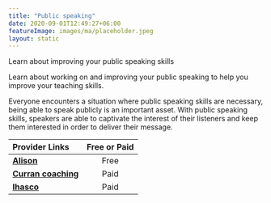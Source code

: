 ```yaml
---
title: "Public speaking"
date: 2020-09-01T12:49:27+06:00
featureImage: images/ma/placeholder.jpeg
layout: static
---
```


Learn about improving your public speaking skills

Learn about working on and improving your public speaking to help you improve your teaching skills.

Everyone encounters a situation where public speaking skills are necessary, being able to speak publicly is an important asset. With public speaking skills, speakers are able to captivate the interest of their listeners and keep them interested in order to deliver their message.

| Provider Links      | Free or Paid  |  
| :-----------          | :--------------:      |  
| [**Alison**](https://alison.com/course/public-speaking) | Free | 
| [**Curran coaching**](https://currancoaching.com/?msclkid=0f024def2d0919d5a02129dae57bc527&utm_term=public%20speaking%20courses&utm_content=Public%20Speaking%20Workshops) | Paid | 
| [**Ihasco**](https://www.ihasco.co.uk/courses/detail/speaking-confidently-training?utm_source=SearchEngineBing&utm_medium=Paid&utm_campaign=DSA&utm_keyword=https%3A%2F%2Fwww.ihasco.co.uk%2Fcourses%2Fdetail%2Fspeaking-confidently-training&msclkid=c76fa907c37b12747c5ecd320b0929d0) | Paid | 
  

<br/><br/>






